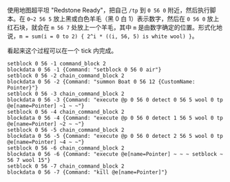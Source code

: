 使用地图超平坦 "Redstone Ready"，把自己 `/tp` 到 `0 56 0` 附近，然后执行脚本。在 `0~2 56 5` 放上黑或白色羊毛（黑 0 白 1）表示数字，然后在 `0 56 0` 放上红石块，就会在 `m 56 7` 处放上一个羊毛，其中 `m` 是由数字确定的位置。形式化地说，`m = sum(i = 0 to 2) { 2^i * ((i, 56, 5) is white wool) }`。

看起来这个过程可以在一个 tick 内完成。


```
setblock 0 56 -1 command_block 2
blockdata 0 56 -1 {Command: "setblock 0 56 0 air"}
setblock 0 56 -2 chain_command_block 2
blockdata 0 56 -2 {Command: "summon Boat 0 56 12 {CustomName: Pointer}"}
setblock 0 56 -3 chain_command_block 2
blockdata 0 56 -3 {Command: "execute @p 0 56 0 detect 0 56 5 wool 0 tp @e[name=Pointer] ~1 ~ ~"}
setblock 0 56 -4 chain_command_block 2
blockdata 0 56 -4 {Command: "execute @p 0 56 0 detect 1 56 5 wool 0 tp @e[name=Pointer] ~2 ~ ~"}
setblock 0 56 -5 chain_command_block 2
blockdata 0 56 -5 {Command: "execute @p 0 56 0 detect 2 56 5 wool 0 tp @e[name=Pointer] ~4 ~ ~"}
setblock 0 56 -6 chain_command_block 2
blockdata 0 56 -6 {Command: "execute @e[name=Pointer] ~ ~ ~ setblock ~ 56 7 wool 15"}
setblock 0 56 -7 chain_command_block 2
blockdata 0 56 -7 {Command: "kill @e[name=Pointer]"}
```
